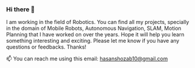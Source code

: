 ### Hi there 👋

I am working in the field of Robotics. You can find all my projects, specially in the domain of Mobile Robots, Autonomous Navigation, SLAM, Motion Planning that I have worked on over the years. Hope it will help you learn something interesting and exciting. Please let me know if you have any questions or feedbacks. Thanks!

📫 You can reach me using this email: hasanshozab10@gmail.com


<!--
**ShozabAbidi10/ShozabAbidi10** is a ✨ _special_ ✨ repository because its `README.md` (this file) appears on your GitHub profile.

Here are some ideas to get you started:


- 🔭 I am currently working in the area of Robotics, specially in the domain of Mobile Robots, Autonomous Navigation, SLAM, Motion Planning, Computer Vision, and Mixed Reality.

- 👯 I  profecient in Programming languages such as Python, C++, C#, and MATLAB.
- ⚡ I have worked with DJI Tello Drone, Hololens 2, Miro Robot, Pepper Robot, Baxter Robotm, Leap motion controller.

- You can find my Resume for [here!](https://drive.google.com/file/d/1f06BbIO8YAK1tZbfNAfqStNA3YXRQAkw/view?usp=sharing)

-->

